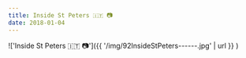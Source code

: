 ```yaml
---
title: Inside St Peters 🇮🇹 📷
date: 2018-01-04
---
```


!['Inside St Peters 🇮🇹 📷']({{ '/img/92InsideStPeters------.jpg' | url }} )